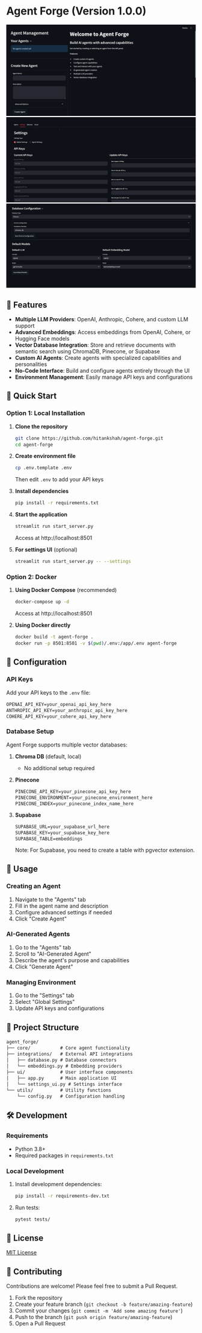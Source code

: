# Agent Forge (Version 1.0.0)

![alt text](image.png) 
![alt text](image-1.png)
![alt text](image-2.png)
## 🌟 Features

- **Multiple LLM Providers**: OpenAI, Anthropic, Cohere, and custom LLM support
- **Advanced Embeddings**: Access embeddings from OpenAI, Cohere, or Hugging Face models
- **Vector Database Integration**: Store and retrieve documents with semantic search using ChromaDB, Pinecone, or Supabase
- **Custom AI Agents**: Create agents with specialized capabilities and personalities
- **No-Code Interface**: Build and configure agents entirely through the UI
- **Environment Management**: Easily manage API keys and configurations

## 🚀 Quick Start

### Option 1: Local Installation

1. **Clone the repository**
   ```bash
   git clone https://github.com/hitankshah/agent-forge.git
   cd agent-forge
   ```

2. **Create environment file**
   ```bash
   cp .env.template .env
   ```
   Then edit `.env` to add your API keys

3. **Install dependencies**
   ```bash
   pip install -r requirements.txt
   ```

4. **Start the application**
   ```bash
   streamlit run start_server.py
   ```
   Access at http://localhost:8501

5. **For settings UI** (optional)
   ```bash
   streamlit run start_server.py -- --settings
   ```

### Option 2: Docker

1. **Using Docker Compose** (recommended)
   ```bash
   docker-compose up -d
   ```
   Access at http://localhost:8501

2. **Using Docker directly**
   ```bash
   docker build -t agent-forge . 
   docker run -p 8501:8501 -v $(pwd)/.env:/app/.env agent-forge
   ```

## 🔧 Configuration

### API Keys

Add your API keys to the `.env` file:
```
OPENAI_API_KEY=your_openai_api_key_here
ANTHROPIC_API_KEY=your_anthropic_api_key_here
COHERE_API_KEY=your_cohere_api_key_here
```

### Database Setup

Agent Forge supports multiple vector databases:

1. **Chroma DB** (default, local)
   - No additional setup required

2. **Pinecone**
   ```
   PINECONE_API_KEY=your_pinecone_api_key_here
   PINECONE_ENVIRONMENT=your_pinecone_environment_here
   PINECONE_INDEX=your_pinecone_index_name_here
   ```

3. **Supabase**
   ```
   SUPABASE_URL=your_supabase_url_here
   SUPABASE_KEY=your_supabase_key_here
   SUPABASE_TABLE=embeddings
   ```
   Note: For Supabase, you need to create a table with pgvector extension.

## 📖 Usage

### Creating an Agent

1. Navigate to the "Agents" tab
2. Fill in the agent name and description
3. Configure advanced settings if needed
4. Click "Create Agent"

### AI-Generated Agents

1. Go to the "Agents" tab
2. Scroll to "AI-Generated Agent"
3. Describe the agent's purpose and capabilities
4. Click "Generate Agent"

### Managing Environment

1. Go to the "Settings" tab
2. Select "Global Settings"
3. Update API keys and configurations

## 🧩 Project Structure

```
agent_forge/
├── core/           # Core agent functionality
├── integrations/   # External API integrations
│   ├── database.py # Database connectors
│   └── embeddings.py # Embedding providers
├── ui/             # User interface components
│   ├── app.py      # Main application UI
│   └── settings_ui.py # Settings interface
└── utils/          # Utility functions
    └── config.py   # Configuration handling
```

## 🛠️ Development

### Requirements

- Python 3.8+
- Required packages in `requirements.txt`

### Local Development

1. Install development dependencies:
   ```bash
   pip install -r requirements-dev.txt
   ```

2. Run tests:
   ```bash
   pytest tests/
   ```

## 📄 License

[MIT License](LICENSE)

## 👥 Contributing

Contributions are welcome! Please feel free to submit a Pull Request.

1. Fork the repository
2. Create your feature branch (`git checkout -b feature/amazing-feature`)
3. Commit your changes (`git commit -m 'Add some amazing feature'`)
4. Push to the branch (`git push origin feature/amazing-feature`)
5. Open a Pull Request

